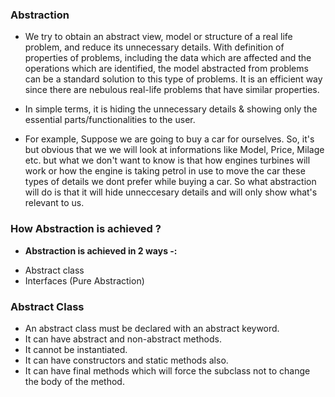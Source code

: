<h3> Abstraction </h3>

- We try to obtain an abstract view, model or structure of a real life problem, and reduce its unnecessary details. With definition of properties of problems, including the data which are affected and the operations which are identified, the model abstracted from problems can be a standard solution to this type of problems. It is an efficient way since there are nebulous real-life problems that have similar properties. 

- In simple terms, it is hiding the unnecessary details & showing only the essential parts/functionalities to the user.

- For example, Suppose we are going to buy a car for ourselves. So, it's but obvious that we we will look at informations like Model, Price, Milage etc. but what we don't want to know is that how engines turbines will work or how the engine is taking petrol in use to move the car these types of details we dont prefer while buying a car. So what abstraction will do is that it will hide unneccesary details and will only show what's relevant to us.

<h3> How Abstraction is achieved ? </h3>

- <b> Abstraction is achieved in 2 ways -: </b>
<ul> 
<li> Abstract class </li>
<li> Interfaces (Pure Abstraction) </li>
</ul>

<h3> Abstract Class </h3>
<ul>
<li>An abstract class must be declared with an abstract keyword.</li>
<li> It can have abstract and non-abstract methods.</li>
<li> It cannot be instantiated. </li>
<li> It can have constructors and static methods also. </li>
<li> It can have final methods which will force the subclass not to change the body of the method.</li>
</ul>


